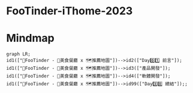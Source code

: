 # FooTinder-iThome-2023

# Mindmap
```mermaid
graph LR;
id1(["📱FooTinder - 🥗美食餐廳 x 🗺️推薦地圖"])-->id2(["Day0️⃣1️⃣ 前言"]);
id1(["📱FooTinder - 🥗美食餐廳 x 🗺️推薦地圖"])-->id3(["產品開發"]);
id1(["📱FooTinder - 🥗美食餐廳 x 🗺️推薦地圖"])-->id4(["軟體開發"]);
id1(["📱FooTinder - 🥗美食餐廳 x 🗺️推薦地圖"])-->id99(["Day3️⃣0️⃣ 總結"]);;
```

